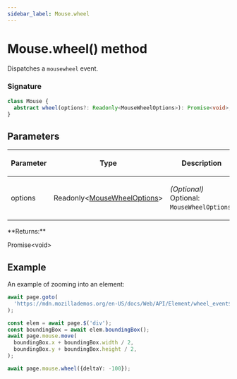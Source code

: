 ```yaml
---
sidebar_label: Mouse.wheel
---
```


# Mouse.wheel() method

Dispatches a `mousewheel` event.

### Signature

```typescript
class Mouse {
  abstract wheel(options?: Readonly<MouseWheelOptions>): Promise<void>;
}
```

## Parameters

<table><thead><tr><th>

Parameter

</th><th>

Type

</th><th>

Description

</th></tr></thead>
<tbody><tr><td>

options

</td><td>

Readonly&lt;[MouseWheelOptions](./puppeteer.mousewheeloptions.md)&gt;

</td><td>

_(Optional)_ Optional: `MouseWheelOptions`.

</td></tr>
</tbody></table>
**Returns:**

Promise&lt;void&gt;

## Example

An example of zooming into an element:

```ts
await page.goto(
  'https://mdn.mozillademos.org/en-US/docs/Web/API/Element/wheel_event$samples/Scaling_an_element_via_the_wheel?revision=1587366',
);

const elem = await page.$('div');
const boundingBox = await elem.boundingBox();
await page.mouse.move(
  boundingBox.x + boundingBox.width / 2,
  boundingBox.y + boundingBox.height / 2,
);

await page.mouse.wheel({deltaY: -100});
```
